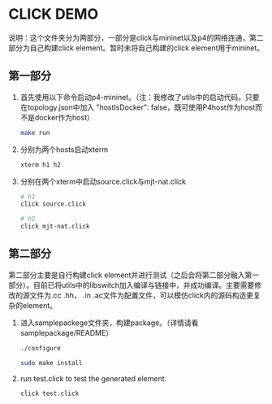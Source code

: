 # CLICK DEMO

说明：这个文件夹分为两部分，一部分是click与mininet以及p4的网络连通，第二部分为自己构建click element。暂时未将自己构建的click element用于mininet。

## 第一部分

1. 首先使用以下命令启动p4-mininet。（注：我修改了utils中的启动代码，只要在topology.json中加入 "hostIsDocker": false，既可使用P4host作为host而不是docker作为host）

    ```bash
    make run
    ```

2. 分别为两个hosts启动xterm

    ```bash
    xterm h1 h2
    ```

3. 分别在两个xterm中启动source.click与mjt-nat.click

    ```bash
    # h1
    click source.click

    # h2
    click mjt-nat.click
    ```

## 第二部分

第二部分主要是自行构建click element并进行测试（之后会将第二部分融入第一部分）。目前已将utils中的libswitch加入编译与链接中，并成功编译。主要需要修改的源文件为.cc .hh， .in .ac文件为配置文件，可以模仿click内的源码构造更复杂的element。

1. 进入samplepackege文件夹，构建package。（详情请看samplepackage/README）

    ```bash
    ./configure

    sudo make install
    ```

2. run test.click to test the generated element.

    ```bash
    click test.click
    ```
